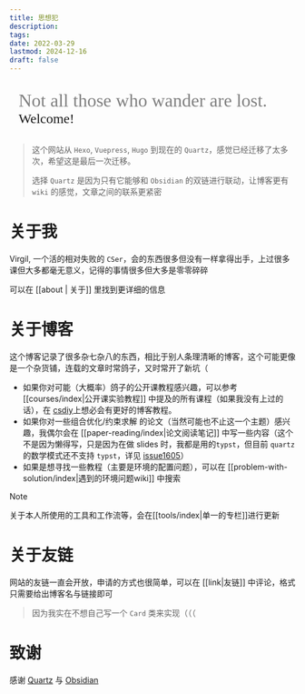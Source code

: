 ```yaml
---
title: 思想犯
description: 
tags: 
date: 2022-03-29
lastmod: 2024-12-16
draft: false
---
```


<div style="padding: 1rem; font-family: 'Biro';">
    <span style="font-size: 2rem; color: gray;"> Not all those who wander are lost. </span>
    <br />
    <span style="font-size: 1.5rem;"> Welcome! </span>
</div>

> 这个网站从 `Hexo`, `Vuepress`, `Hugo` 到现在的 `Quartz`，感觉已经迁移了太多次，希望这是最后一次迁移。
>
> 选择 `Quartz` 是因为只有它能够和 `Obsidian` 的双链进行联动，让博客更有 `wiki` 的感觉，文章之间的联系更紧密

# 关于我

Virgil, 一个活的相对失败的 `CSer`，会的东西很多但没有一样拿得出手，上过很多课但大多都毫无意义，记得的事情很多但大多是零零碎碎

可以在 [[about | 关于]] 里找到更详细的信息

# 关于博客

这个博客记录了很多杂七杂八的东西，相比于别人条理清晰的博客，这个可能更像是一个杂货铺，连载的文章时常鸽子，又时常开了新坑（

- 如果你对可能（大概率）鸽子的公开课教程感兴趣，可以参考 [[courses/index|公开课实验教程]] 中提及的所有课程（如果我没有上过的话），在 [csdiy](https://csdiy.wiki)上想必会有更好的博客教程。
- 如果你对一些组合优化/约束求解 的论文（当然可能也不止这一个主题）感兴趣，我偶尔会在 [[paper-reading/index|论文阅读笔记]] 中写一些内容（这个不是因为懒得写，只是因为在做 slides 时，我都是用的`typst`，但目前 `quartz` 的数学模式还不支持 `typst`，详见 [issue1605](https://github.com/jackyzha0/quartz/issues/1605)）
- 如果是想寻找一些教程（主要是环境的配置问题），可以在 [[problem-with-solution/index|遇到的环境问题wiki]] 中搜索

> [!note]
>
> 关于本人所使用的工具和工作流等，会在[[tools/index|单一的专栏]]进行更新

# 关于友链

网站的友链一直会开放，申请的方式也很简单，可以在 [[link|友链]] 中评论，格式只需要给出博客名与链接即可

> 因为我实在不想自己写一个 `Card` 类来实现（（（

# 致谢

感谢 [Quartz](https://github.com/jackyzha0/quartz/) 与 [Obsidian](https://obsidian.md)
